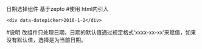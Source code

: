 日期选择组件 基于zepto
#使用
html内引入
```
<div data-datepicker>2016-1-2</div>
```
#说明
改组件只处理日期，日期的默认值通过规定格式‘xxxx-xx-xx’来赋值，如果没有默认值，选择是为当前日期。